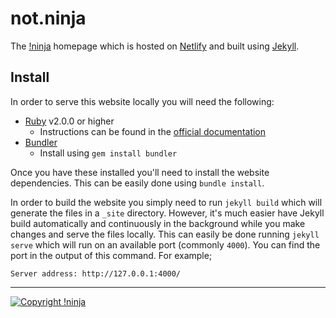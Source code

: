 # not.ninja

The [!ninja](https://not.ninja) homepage which is hosted on [Netlify](https://www.netlify.com) and built using
[Jekyll](https://jekyllrb.com).

## Install

In order to serve this website locally you will need the following:

* [Ruby](https://www.ruby-lang.org/en) v2.0.0 or higher
  * Instructions can be found in the [official documentation](https://www.ruby-lang.org/en/downloads)
* [Bundler](http://bundler.io)
  * Install using `gem install bundler`

Once you have these installed you'll need to install the website dependencies. This can be easily done using
`bundle install`.

In order to build the website you simply need to run `jekyll build` which will generate the files in a `_site`
directory. However, it's much easier have Jekyll build automatically and continuously in the background while you make
changes and serve the files locally. This can easily be done running `jekyll serve` which will run on an available port
(commonly `4000`). You can find the port in the output of this command. For example;

```
Server address: http://127.0.0.1:4000/
```

---

[![Copyright !ninja](https://cdn.rawgit.com/NotNinja/branding/master/assets/copyright/base/not-ninja-copyright-372x50.png)](https://not.ninja)

